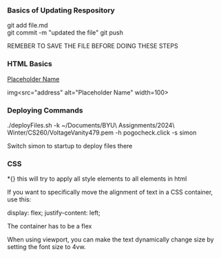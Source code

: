 ### Basics of Updating Respository
git add file.md  
git commit -m "updated the file"
git push

REMEBER TO SAVE THE FILE BEFORE DOING THESE STEPS

### HTML Basics 
<a href= "website URL">Placeholder Name</a>

img<src="address" alt="Placeholder Name" width=100> 

### Deploying Commands
./deployFiles.sh -k ~/Documents/BYU\ Assignments/2024\ Winter/CS260/VoltageVanity479.pem -h pogocheck.click -s simon

Switch simon to startup to deploy files there

### CSS 
*{} this will try to apply all style elements to all elements in html

If you want to specifically move the alignment of text in a CSS container, use this:

display: flex;
justify-content: left;

The container has to be a flex

When using viewport, you can make the text dynamically change size by setting the font size to 4vw. 

